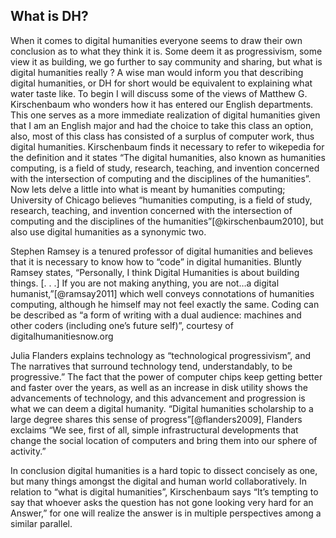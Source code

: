 
## What is DH?

When it comes to digital humanities everyone seems to draw their own conclusion as to what they think it is. Some deem it as progressivism, some view it as building, we go further to say community and sharing, but what is digital humanities really ? A wise man would inform you that describing digital humanities, or DH for short would be equivalent to explaining what water taste like. To begin I will discuss some of the views of Matthew G. Kirschenbaum who wonders how it has entered our English departments. This one serves as a more immediate realization of digital humanities given that I am an English major and had the choice to take this class an option, also, most of this class has consisted of a surplus of computer work, thus digital humanities. Kirschenbaum finds it necessary to refer to wikepedia for the definition and it states “The digital humanities, also known as humanities computing, is a field of study, research, teaching, and invention concerned with the intersection of computing and the disciplines of the humanities”. Now lets delve a little into what is meant by humanities computing; University of Chicago believes “humanities computing, is a field of study, research, teaching, and invention concerned with the intersection of computing and the disciplines of the humanities”[@kirschenbaum2010], but also use digital humanities as a synonymic two. 

Stephen Ramsey is a tenured professor of digital humanities and believes that it is necessary to know how to “code” in digital humanities. Bluntly Ramsey states, “Personally, I think Digital Humanities is about building things. [. . .] If you are not making anything, you are not…a digital humanist,”[@ramsay2011] which well conveys connotations of humanities computing, although he himself may not feel exactly the same. Coding can be described as “a form of writing with a dual audience: machines and other coders (including one’s future self)”, courtesy of digitalhumanitiesnow.org

Julia Flanders explains technology as “technological progressivism”, and The narratives that surround technology tend, understandably, to be progressive.” The fact that the power of computer chips keep getting better and faster over the years, as well as an increase in disk utility shows the advancements of technology, and this advancement and progression is what we can deem a digital humanity. “Digital humanities scholarship to a large degree shares this sense of progress”[@flanders2009], Flanders exclaims “We see, first of all, simple infrastructural developments that change the social location of computers and bring them into our sphere of activity.” 

In conclusion digital humanities is a hard topic to dissect concisely as one, but many things amongst the digital and human world collaboratively. In relation to “what is digital humanities”, Kirschenbaum says “It’s tempting to say that whoever asks the question has not gone looking very hard for an Answer,” for one will realize the answer is in multiple perspectives among a similar parallel.





